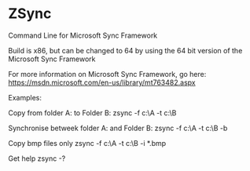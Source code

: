 # ZSync
Command Line for Microsoft Sync Framework

Build is x86, but can be changed to 64 by using the 64 bit version of the Microsoft Sync Framework

For more information on Microsoft Sync Framework, go here: https://msdn.microsoft.com/en-us/library/mt763482.aspx

Examples:

Copy from folder A: to Folder B:
zsync -f c:\A -t c:\B

Synchronise betweek folder A: and Folder B:
zsync -f c:\A -t c:\B -b

Copy bmp files only
zsync -f c:\A -t c:\B -i *.bmp

Get help
zsync -?

